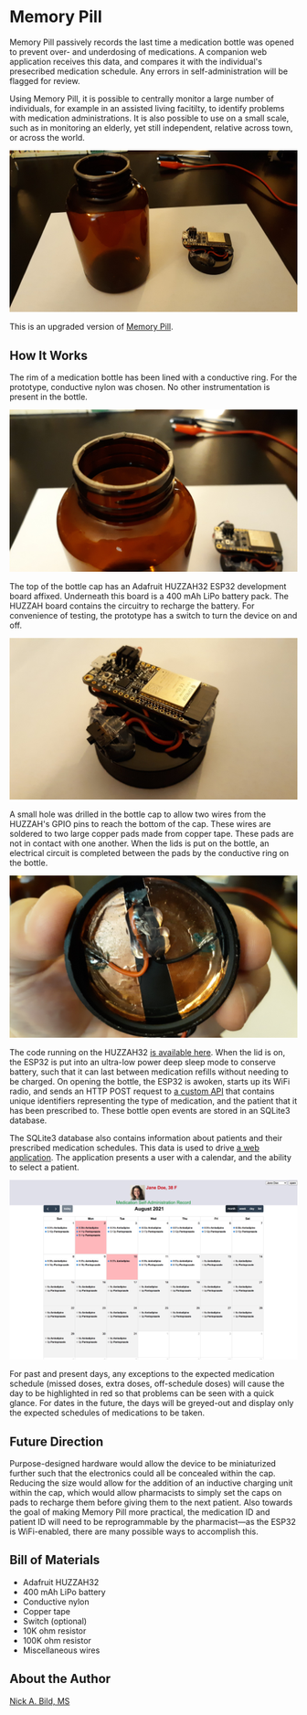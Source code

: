 # Memory Pill

Memory Pill passively records the last time a medication bottle was opened to prevent over- and underdosing of medications.  A companion web application receives this data, and compares it with the individual's presecribed medication schedule.  Any errors in self-administration will be flagged for review.

Using Memory Pill, it is possible to centrally monitor a large number of individuals, for example in an assisted living facitilty, to identify problems with medication administrations.  It is also possible to use on a small scale, such as in monitoring an elderly, yet still independent, relative across town, or across the world.

![cap and bottle](https://raw.githubusercontent.com/nickbild/memory_pill_v2/main/media/cap_and_bottle_sm.jpg)

This is an upgraded version of [Memory Pill](https://github.com/nickbild/memory_pill).

## How It Works

The rim of a medication bottle has been lined with a conductive ring.  For the prototype, conductive nylon was chosen.  No other instrumentation is present in the bottle.

![bottle rim](https://raw.githubusercontent.com/nickbild/memory_pill_v2/main/media/bottle_rim_sm.jpg)

The top of the bottle cap has an Adafruit HUZZAH32 ESP32 development board affixed.  Underneath this board is a 400 mAh LiPo battery pack.  The HUZZAH board contains the circuitry to recharge the battery.  For convenience of testing, the prototype has a switch to turn the device on and off.

![cap top](https://raw.githubusercontent.com/nickbild/memory_pill_v2/main/media/cap_top_sm.jpg)

A small hole was drilled in the bottle cap to allow two wires from the HUZZAH's GPIO pins to reach the bottom of the cap.  These wires are soldered to two large copper pads made from copper tape.  These pads are not in contact with one another.  When the lids is put on the bottle, an electrical circuit is completed between the pads by the conductive ring on the bottle.

![cap bottom](https://raw.githubusercontent.com/nickbild/memory_pill_v2/main/media/cap_bottom_sm.jpg)

The code running on the HUZZAH32 [is available here](https://github.com/nickbild/memory_pill_v2/tree/main/memory_pill_arduino).  When the lid is on, the ESP32 is put into an ultra-low power deep sleep mode to conserve battery, such that it can last between medication refills without needing to be charged.  On opening the bottle, the ESP32 is awoken, starts up its WiFi radio, and sends an HTTP POST request to [a custom API](https://github.com/nickbild/memory_pill_v2/blob/main/memory_pill_api.py) that contains unique identifiers representing the type of medication, and the patient that it has been prescribed to.  These bottle open events are stored in an SQLite3 database.

The SQLite3 database also contains information about patients and their prescribed medication schedules.  This data is used to drive [a web application](https://github.com/nickbild/memory_pill_v2/tree/main/web_calendar).  The application presents a user with a calendar, and the ability to select a patient.

![web app](https://raw.githubusercontent.com/nickbild/memory_pill_v2/main/media/web_app_sm.jpg)

For past and present days, any exceptions to the expected medication schedule (missed doses, extra doses, off-schedule doses) will cause the day to be highlighted in red so that problems can be seen with a quick glance.  For dates in the future, the days will be greyed-out and display only the expected schedules of medications to be taken.

## Future Direction

Purpose-designed hardware would allow the device to be miniaturized further such that the electronics could all be concealed within the cap.  Reducing the size would allow for the addition of an inductive charging unit within the cap, which would allow pharmacists to simply set the caps on pads to recharge them before giving them to the next patient.  Also towards the goal of making Memory Pill more practical, the medication ID and patient ID will need to be reprogrammable by the pharmacist—as the ESP32 is WiFi-enabled, there are many possible ways to accomplish this.

## Bill of Materials

- Adafruit HUZZAH32
- 400 mAh LiPo battery
- Conductive nylon
- Copper tape
- Switch (optional)
- 10K ohm resistor
- 100K ohm resistor
- Miscellaneous wires

## About the Author

[Nick A. Bild, MS](https://nickbild79.firebaseapp.com/#!/)
